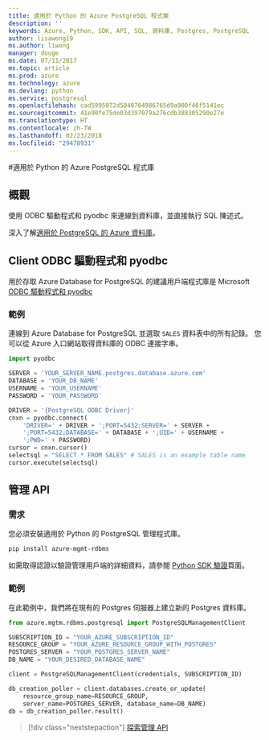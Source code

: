```yaml
---
title: 適用於 Python 的 Azure PostgreSQL 程式庫
description: ''
keywords: Azure, Python, SDK, API, SQL, 資料庫, Postgres, PostgreSQL
author: lisawong19
ms.author: liwong
manager: douge
ms.date: 07/11/2017
ms.topic: article
ms.prod: azure
ms.technology: azure
ms.devlang: python
ms.service: postgresql
ms.openlocfilehash: cad5995072d5040764986765d9a900f46f5141ec
ms.sourcegitcommit: 41e90fe75de03d397079a276cdb388305290e27e
ms.translationtype: HT
ms.contentlocale: zh-TW
ms.lasthandoff: 02/23/2018
ms.locfileid: "29478931"
---
```

#<a name="azure-postgresql-libraries-for-python"></a>適用於 Python 的 Azure PostgreSQL 程式庫

## <a name="overview"></a>概觀
使用 ODBC 驅動程式和 pyodbc 來連線到資料庫，並直接執行 SQL 陳述式。

深入了解[適用於 PostgreSQL 的 Azure 資料庫](https://docs.microsoft.com/azure/postgresql/)。

## <a name="client-odbc-driver-and-pyodbc"></a>Client ODBC 驅動程式和 pyodbc
用於存取 Azure Database for PostgreSQL 的建議用戶端程式庫是 Microsoft [ODBC 驅動程式和 pyodbc](https://docs.microsoft.com/azure/sql-database/sql-database-connect-query-python#install-the-python-and-database-communication-libraries)

### <a name="example"></a>範例 

連線到 Azure Database for PostgreSQL 並選取 `SALES` 資料表中的所有記錄。 您可以從 Azure 入口網站取得資料庫的 ODBC 連接字串。

```python
import pyodbc

SERVER = 'YOUR_SERVER_NAME.postgres.database.azure.com'
DATABASE = 'YOUR_DB_NAME'
USERNAME = 'YOUR_USERNAME'
PASSWORD = 'YOUR_PASSWORD'

DRIVER = '{PostgreSQL ODBC Driver}'
cnxn = pyodbc.connect(
    'DRIVER=' + DRIVER + ';PORT=5432;SERVER=' + SERVER +
    ';PORT=5432;DATABASE=' + DATABASE + ';UID=' + USERNAME +
    ';PWD=' + PASSWORD)
cursor = cnxn.cursor()
selectsql = "SELECT * FROM SALES" # SALES is an example table name
cursor.execute(selectsql)
```

## <a name="management-api"></a>管理 API
### <a name="requirements"></a>需求
您必須安裝適用於 Python 的 PostgreSQL 管理程式庫。
```bash
pip install azure-mgmt-rdbms
```

如需取得認證以驗證管理用戶端的詳細資料，請參閱 [Python SDK 驗證](https://docs.microsoft.com/python/azure/python-sdk-azure-authenticate)頁面。

### <a name="example"></a>範例
在此範例中，我們將在現有的 Postgres 伺服器上建立新的 Postgres 資料庫。
```python
from azure.mgtm.rdbms.postgresql import PostgreSQLManagementClient

SUBSCRIPTION_ID = "YOUR_AZURE_SUBSCRIPTION_ID"
RESOURCE_GROUP = "YOUR_AZURE_RESOURCE_GROUP_WITH_POSTGRES"
POSTGRES_SERVER = "YOUR_POSTGRES_SERVER_NAME"
DB_NAME = "YOUR_DESIRED_DATABASE_NAME"

client = PostgreSQLManagementClient(credentials, SUBSCRIPTION_ID)

db_creation_poller = client.databases.create_or_update(
    resource_group_name=RESOURCE_GROUP,
    server_name=POSTGRES_SERVER, database_name=DB_NAME)
db = db_creation_poller.result()
```

> [!div class="nextstepaction"]
> [探索管理 API](/python/api/overview/azure/postgresql/management)

